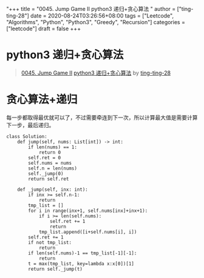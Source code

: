 "+++
title = "0045. Jump Game II python3 递归+贪心算法 "
author = ["ting-ting-28"]
date = 2020-08-24T03:26:56+08:00
tags = ["Leetcode", "Algorithms", "Python", "Python3", "Greedy", "Recursion"]
categories = ["leetcode"]
draft = false
+++

# python3 递归+贪心算法

> [0045. Jump Game II](https://leetcode-cn.com/problems/jump-game-ii/)
> [python3 递归+贪心算法](https://leetcode-cn.com/problems/jump-game-ii/solution/python3-di-gui-tan-xin-suan-fa-by-ting-ting-28/) by [ting-ting-28](https://leetcode-cn.com/u/ting-ting-28/)

# 贪心算法+递归
每一步都取得最优就可以了，不过需要牵连到下一次，所以计算最大值是需要计算下一步，最后递归。

```python3
class Solution:
    def jump(self, nums: List[int]) -> int:
        if len(nums) == 1:
            return 0
        self.ret = 0
        self.nums = nums
        self.n = len(nums)
        self._jump(0)
        return self.ret

    def _jump(self, inx: int):
        if inx >= self.n-1:
            return
        tmp_list = []
        for i in range(inx+1, self.nums[inx]+inx+1):
            if i >= len(self.nums):
                self.ret += 1
                return
            tmp_list.append([i+self.nums[i], i])
        self.ret += 1
        if not tmp_list:
            return
        if len(self.nums)-1 == tmp_list[-1][-1]:
            return
        t = max(tmp_list, key=lambda x:x[0])[1]
        return self._jump(t)
```
